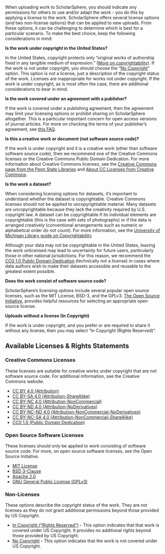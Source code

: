 When uploading work to ScholarSphere, you should indicate any permissions for others to use and/or adapt the work - you do this by applying a license to the work. ScholarSphere offers several license options (and two non-license options) that can be applied to new uploads. From these options, it can be challenging to determine which is best for a particular scenario. To make the best choice, keep the following considerations in mind:

__Is the work under copyright in the United States?__

In the United States, copyright protects only “original works of authorship fixed in any tangible medium of expression.” ([More on copyrightability](https://guides.lib.umich.edu/copyrightbasics/copyrightability)). If the work is not under copyright, you should choose the “[No Copyright](https://rightsstatements.org/page/NoC-US/1.0/)” option. This option is not a license, just a description of the copyright status of the work. Licenses are inappropriate for works not under copyright. If the work is under copyright, as is most often the case, there are additional considerations to bear in mind.

__Is the work covered under an agreement with a publisher?__

If the work is covered under a publishing agreement, then the agreement may limit your licensing options or prohibit sharing on ScholarSphere altogether. This is a particular important concern for open access versions of journal articles. For more on checking the terms of your publisher’s agreement, see [this FAQ](https://psu.libanswers.com/faq/279046).

__Is this a creative work or document (not software source code)?__

If the work is under copyright and it is a creative work (other than software software source code), then we recommend one of the Creative Commons licenses or the Creative Commons Public Domain Dedication. For more information about Creative Commons licenses, see the [Creative Commons page from the Penn State Libraries](https://copyright.psu.edu/copyright-basics/creative-commons/) and [About CC Licenses from Creative Commons](https://creativecommons.org/about/cclicenses/).

__Is the work a dataset?__

When considering licensing options for datasets, it’s important to understand whether the dataset is copyrightable. Creative Commons licenses should not be applied to uncopyrightable material. Many datasets are uncopyrightable because they lack the creativity required by U.S. copyright law. A dataset can be copyrightable if its individual elements are copyrightable (this is the case with sets of photographs) or if the data is arranged creatively (conventional arrangements such as numeric or alphabetical order do not count). For more information, see the [University of Michigan Library guide on Copyrightability](https://guides.lib.umich.edu/copyrightbasics/copyrightability).

Although your data may not be copyrightable in the United States, leaving the work unlicensed may lead to uncertainty for future users, particularly those in other national jurisdictions. For this reason, we recommend the [CC0 1.0 Public Domain Dedication](https://creativecommons.org/publicdomain/zero/1.0/) (technically not a license) in cases where data authors wish to make their datasets accessible and reusable to the greatest extent possible.

__Does the work consist of software source code?__

ScholarSphere’s licensing options include several popular open source licenses, such as the MIT License, BSD-3, and the GPLv3. [The Open Source Initiative](https://opensource.org/), provides helpful resources for selecting an appropriate open source license. 

__Uploads without a license (In Copyright)__

If the work is under copyright, and you prefer or are required to share it without any license, then you may select “In Copyright (Rights Reserved)”. 

## Available Licenses & Rights Statements

### Creative Commons Licenses

These licenses are suitable for creative works under copyright that are not software source code. For additional information, see the Creative Commons website.

- [CC BY 4.0 (Attribution)](https://creativecommons.org/licenses/by/4.0/)
- [CC BY-SA 4.0 (Attribution-ShareAlike)](https://creativecommons.org/licenses/by-sa/4.0/)
- [CC BY-NC 4.0 (Attribution-NonCommercial)](https://creativecommons.org/licenses/by-nc/4.0/)
- [CC BY-ND 4.0 (Attribution-NoDerivatives)](https://creativecommons.org/licenses/by-nd/4.0/)
- [CC BY-NC-ND 4.0 (Attribution-NonCommercial-NoDerivatives)](https://creativecommons.org/licenses/by-nc-nd/4.0/)
- [CC BY-NC-SA 4.0 (Attribution-NonCommercial-ShareAlike)](https://creativecommons.org/licenses/by-nc-sa/4.0/)
- [CC0 1.0 (Public Domain Dedication)](https://creativecommons.org/publicdomain/zero/1.0/)

### Open Source Software Licenses

These licenses should only be applied to work consisting of software source code. For more, on open source software licenses, see the Open Source Initiative. 

- [MIT License](https://opensource.org/licenses/MIT)
- [BSD 3-Clause](https://opensource.org/licenses/BSD-3-Claus)
- [Apache 2.0](http://www.apache.org/licenses/LICENSE-2.0)
- [GNU General Public License (GPLv3)](https://www.gnu.org/licenses/gpl.html)
  
### Non-Licenses

These options describe the copyright status of the work. They are not licenses as they do not grant additional permissions beyond those provided by US Copyright.

- [In Copyright (“Rights Reserved”)](https://rightsstatements.org/page/InC/1.0/) - This option indicates that that work is covered under US Copyright. It provides no additional rights beyond those provided by US Copyright.
- [No Copyright](https://rightsstatements.org/page/NoC-US/1.0/?language=en) - This option indicates that the work is not covered under US Copyright.



